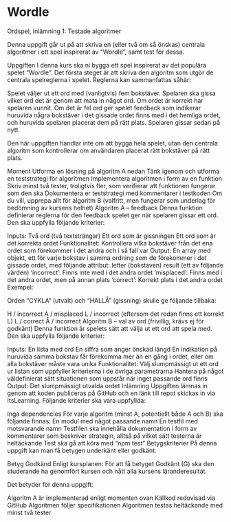 # Wordle


Ordspel, inlämning 1: Testade algoritmer

Denna uppgift går ut på att skriva en (eller två om så önskas) centrala algoritmer i ett spel inspirerat av “Wordle”, samt test för dessa.

Uppgiften
I denna kurs ska ni bygga ett spel inspirerat av det populära spelet “Wordle”. Det första steget är att skriva den algoritm som utgör de centrala spelreglerna i spelet. Reglerna kan sammanfattas såhär:

Spelet väljer ut ett ord med (vanligtvis) fem bokstäver. Spelaren ska gissa vilket ord det är genom att mata in något ord. Om ordet är korrekt har spelaren vunnit. Om det är fel ord ger spelet feedback som indikerar huruvida några bokstäver i det gissade ordet finns med i det hemliga ordet, och huruvida spelaren placerat dem på rätt plats. Spelaren gissar sedan på nytt.

Den här uppgiften handlar inte om att bygga hela spelet, utan den centrala algoritm som kontrollerar om användaren placerat rätt bokstäver på rätt plats.

Moment
Utforma en lösning på algoritm A nedan
Tänk igenom och utforma en teststrategi för algoritmen
Implementera algoritmen i form av en funktion
Skriv minst två tester, troligtvis fler, som verifierar att funktionen fungerar som den ska
Dokumentera er teststrategi med kommentarer i testkoden
Om du vill, upprepa allt för algoritm B (valfritt, men fungerar som underlag för bedömning av kursens helhet)
Algoritm A – feedback
Denna funktion definierar reglerna för den feedback spelet ger när spelaren gissar ett ord. Den ska uppfylla följande kriterier:

Inputs: Två ord (två textsträngar)
Ett ord som är gissningen
Ett ord som är det korrekta ordet
Funktionalitet: Kontrollera vilka bokstäver från det ena ordet som förekommer i det andra och i så fall var
Output: En array med objekt, ett för varje bokstav i samma ordning som de förekommer i det gissade ordet, med följande attribut:
letter (bokstaven)
result (ett av följande värden)
‘incorrect’: Finns inte med i det andra ordet
‘misplaced’: Finns med i det andra ordet, men på annan plats
‘correct’: Korrekt plats i det andra ordet 
Exempel:

Orden “CYKLA” (utvalt) och “HALLÅ” (gissning) skulle ge följande tillbaka:

H / incorrect
A / misplaced
L / incorrect (eftersom det redan finns ett korrekt L)
L / correct
Å / incorrect
Algoritm B – val av ord (frivillig, krävs ej för godkänt)
Denna funktion är spelets sätt att välja ut ett ord att spela med. Den ska uppfylla följande kriterier:

Inputs:
En lista med ord
En siffra som anger önskad längd
En indikation på huruvida samma bokstav får förekomma mer än en gång i ordet, eller om alla bokstäver måste vara unika
Funktionalitet:
Välj slumpmässigt ut ett ord ur listan som uppfyller kriterierna i de övriga parametrarna
Hantera på något väldefinierat sätt situationen som uppstår när inget passande ord finns
Output: Det slumpmässigt utvalda ordet
Inlämning
Uppgiften lämnas in genom att koden publiceras på GitHub och en länk till repot skickas in via ItsLearning. Följande kriterier ska vara uppfyllda:

Inga dependencies
För varje algoritm (minst A, potentiellt både A och B) ska följande finnas:
En modul med något passande namn
En testfil med motsvarande namn
Testfilen ska innehålla dokumentation i form av kommentarer som beskriver strategin, alltså på vilket sätt testerna är heltäckande
Test ska gå att köra med “npm test”
Betygskriterier
På denna uppgift kan man få betygen underkänt eller godkänt.

Betyg Godkänd
Enligt kursplanen: För att få betyget Godkänt (G) ska den studerande ha genomfört kursen och nått alla kursens läranderesultat.

Det betyder för denna uppgift:

Algoritm A är implementerad enligt momenten ovan
Källkod redovisad via GitHub
Algoritmen följer specifikationen
Algoritmen testas heltäckande med minst två tester
